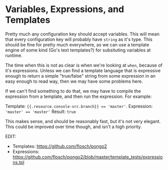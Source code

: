 # Variables, Expressions, and Templates

Pretty much any configuration key should accept variables. This will mean that every configuration key will probably have `string` as it's type. This should be fine for pretty much everywhere, as we can use a template engine of some kind (Go's text templates?) for subsituting variables at runtime.

The time when this is not as clear is when we're looking at `when`, because of it's expressions. Unless we can find a template language that is expressive enough to return a simple "true/false" string from some expression in an easy enough to read way, then we may have some problems here.

If we can't find something to do that, we may have to compile the expression from a template, and then run the expression. For example:

Template: `{{.resource.console-src.branch}} == 'master'`.
Expression: `'master' == 'master'`
Result: `true`

This makes sense, and should be reasonably fast, but it's not very elegant. This could be improved over time though, and isn't a high priority.

EDIT:
* Templates: https://github.com/flosch/pongo2
* Expressions: https://github.com/flosch/pongo2/blob/master/template_tests/expressions.tpl
